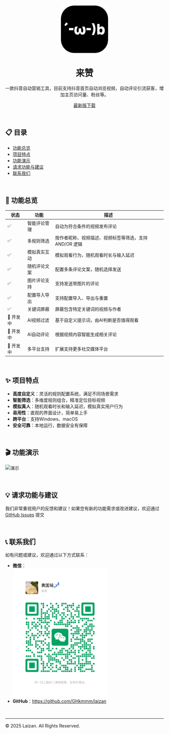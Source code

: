 <p align="center"><img width="150" height="150" src="./resources/icon.png" alt="Logo"></p>

<h1 align="center">来赞</h1>
<p align="center">一款抖音自动营销工具，目前支持抖音首页自动浏览视频，自动评论引流获客，增加主页访问量、粉丝等。</p>
<p align="center">
  <a href="https://github.com/GHkmmm/laizan/releases">
   最新版下载
  </a>
</p>
<br/>


## 📋 目录

- [功能总览](#-功能总览)
- [项目特点](#-项目特点)
- [功能演示](#-功能演示)
- [请求功能与建议](#-请求功能与建议)
- [联系我们](#-联系我们)

<br/>

## 🚀 功能总览

| 状态      | 功能         | 描述                                                   |
| --------- | ------------ | ------------------------------------------------------ |
| ✅        | 智能评论管理 | 自动为符合条件的视频发布评论                           |
| ✅        | 多规则筛选   | 按作者昵称、视频描述、视频标签等筛选，支持 AND/OR 逻辑 |
| ✅        | 模拟真实互动 | 模拟观看行为，随机观看时长与输入延迟                   |
| ✅        | 随机评论文案 | 配置多条评论文案，随机选择发送                         |
| ✅        | 图片评论支持 | 支持发送带图片的评论                                   |
| ✅        | 配置导入导出 | 支持配置导入、导出与重置                               |
| ✅        | 关键词屏蔽   | 屏蔽包含特定关键词的视频与作者                         |
| 🔄 开发中 | AI视频过滤   | 基于自定义提示词，由AI判断是否值得观看                 |
| 🔄 开发中 | AI自动评论   | 根据视频内容智能生成相关评论                           |
| 🔄 开发中 | 多平台支持   | 扩展支持更多社交媒体平台                               |

<br/>

## ✨ 项目特点

- **高度自定义**：灵活的规则配置系统，满足不同场景需求
- **智能筛选**：多维度规则组合，精准定位目标视频
- **模拟真人**：随机观看时长和输入延迟，模拟真实用户行为
- **易用性**：直观的界面设计，简单易上手
- **跨平台**：支持Windows、macOS
- **安全可靠**：本地运行，数据安全有保障

<br/>

## 🎬 功能演示

![演示](./assets/feed-ac.gif)

<br/>

## 💡 请求功能与建议

我们非常重视用户的反馈和建议！如果您有新的功能需求或改进建议，欢迎通过 [GitHub Issues](https://github.com/GHkmmm/laizan/issues) 提交

<br/>

## 📞 联系我们

如有问题或建议，欢迎通过以下方式联系：

- **微信**：<br />
  <img src="./assets/wechat_qr_code.JPG" alt="微信二维码" width="300px" />
- **GitHub**：https://github.com/GHkmmm/laizan
<br/>

---

© 2025 Laizan. All Rights Reserved.
